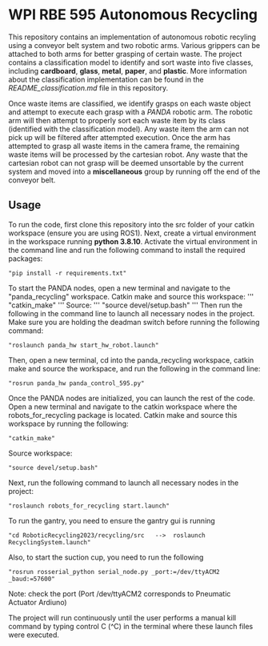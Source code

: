 # WPI RBE 595 Autonomous Recycling

This repository contains an implementation of autonomous robotic recyling using a conveyor belt system and two robotic arms. Various grippers can be attached to both arms for better grasping of certain waste. The project contains a classification model to identify and sort waste into five classes, including **cardboard**, **glass**, **metal**, **paper**, and **plastic**. More information about the classification implementation can be found in the *README_classification.md* file in this repository.

Once waste items are classified, we identify grasps on each waste object and attempt to execute each grasp with a *PANDA* robotic arm. The robotic arm will then attempt to properly sort each waste item by its class (identified with the classification model). Any waste item the arm can not pick up will be filtered after attempted execution. Once the arm has attempted to grasp all waste items in the camera frame, the remaining waste items will be processed by the cartesian robot. Any waste that the cartesian robot can not grasp will be deemed unsortable by the current system and moved into a **miscellaneous** group by running off the end of the conveyor belt.

## Usage

To run the code, first clone this repository into the src folder of your catkin workspace (ensure you are using ROS1). Next, create a virtual environment in the workspace running **python 3.8.10**. Activate the virtual environment in the command line and run the following command to install the required packages: 
```
"pip install -r requirements.txt"
```

To start the PANDA nodes, open a new terminal and navigate to the "panda_recycling" workspace. Catkin make and source this workspace:
'''
"catkin_make"
'''
Source:
'''
"source devel/setup.bash"
'''
Then run the following in the command line to launch all necessary nodes in the project. Make sure you are holding the deadman switch before running the following command: 
```
"roslaunch panda_hw start_hw_robot.launch" 
```
Then, open a new terminal, cd into the panda_recycling workspace, catkin make and source the workspace, and run the following in the command line:
```
"rosrun panda_hw panda_control_595.py"
```

Once the PANDA nodes are initialized, you can launch the rest of the code. Open a new terminal and navigate to the catkin workspace where the robots_for_recycling package is located. Catkin make and source this workspace by running the following: 
```
"catkin_make"
``` 

Source workspace:
```
"source devel/setup.bash"
```

Next, run the following command to launch all necessary nodes in the project: 
```
"roslaunch robots_for_recycling start.launch"
```

To run the gantry, you need to ensure the gantry gui is running 
```
"cd RoboticRecycling2023/recycling/src   -->  roslaunch RecyclingSystem.launch"
```

Also, to start the suction cup, you need to run the following
```
"rosrun rosserial_python serial_node.py _port:=/dev/ttyACM2 _baud:=57600"
```     
Note: check the port (Port /dev/ttyACM2 corresponds to Pneumatic Actuator Ardiuno)

The project will run continuously until the user performs a manual kill command by typing control C (^C) in the terminal where these launch files were executed.


